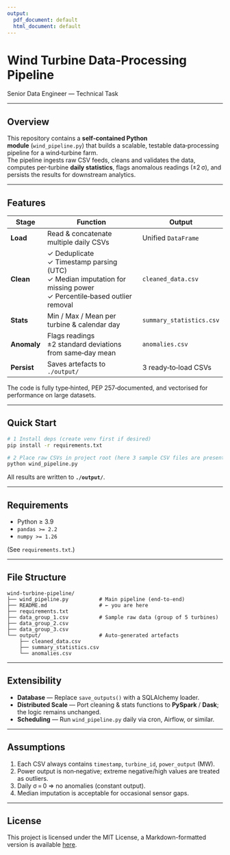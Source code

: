 ```yaml
---
output:
  pdf_document: default
  html_document: default
---
```

# Wind Turbine Data‑Processing Pipeline  
Senior Data Engineer — Technical Task

---

## Overview
This repository contains a **self‑contained Python module** (`wind_pipeline.py`) that builds a
scalable, testable data‑processing pipeline for a wind‑turbine farm.  
The pipeline ingests raw CSV feeds, cleans and validates the data, computes
per‑turbine **daily statistics**, flags anomalous readings (±2 σ), and persists the
results for downstream analytics.

---

## Features
| Stage | Function | Output |
|-------|----------|--------|
| **Load** | Read & concatenate multiple daily CSVs | Unified `DataFrame` |
| **Clean** | ✓ Deduplicate<br>✓ Timestamp parsing (UTC)<br>✓ Median imputation for missing power<br>✓ Percentile‑based outlier removal | `cleaned_data.csv` |
| **Stats** | Min / Max / Mean per turbine & calendar day | `summary_statistics.csv` |
| **Anomaly** | Flags readings ±2 standard deviations from same‑day mean | `anomalies.csv` |
| **Persist** | Saves artefacts to `./output/` | 3 ready‑to‑load CSVs |

The code is fully type‑hinted, PEP 257‑documented, and vectorised for
performance on large datasets.

---

## Quick Start

```bash
# 1 Install deps (create venv first if desired)
pip install -r requirements.txt

# 2 Place raw CSVs in project root (here 3 sample CSV files are present) or adjust paths
python wind_pipeline.py
```

All results are written to **`./output/`**.

---

## Requirements
* Python ≥ 3.9  
* `pandas >= 2.2`  
* `numpy >= 1.26`

(See `requirements.txt`.)

---

## File Structure
```
wind-turbine-pipeline/
├── wind_pipeline.py          # Main pipeline (end‑to‑end)
├── README.md                 # ← you are here
├── requirements.txt
├── data_group_1.csv          # Sample raw data (group of 5 turbines)
├── data_group_2.csv
├── data_group_3.csv
└── output/                   # Auto‑generated artefacts
    ├── cleaned_data.csv
    ├── summary_statistics.csv
    └── anomalies.csv
```

---

## Extensibility
* **Database** — Replace `save_outputs()` with a SQLAlchemy loader.  
* **Distributed Scale** — Port cleaning & stats functions to **PySpark** / **Dask**; the
  logic remains unchanged.  
* **Scheduling** — Run `wind_pipeline.py` daily via cron, Airflow, or similar.

---

## Assumptions
1. Each CSV always contains `timestamp`, `turbine_id`, `power_output` (MW).  
2. Power output is non‑negative; extreme negative/high values are treated as outliers.  
3. Daily σ = 0 ⇒ no anomalies (constant output).  
4. Median imputation is acceptable for occasional sensor gaps.

---

## License

This project is licensed under the MIT License, 
a Markdown-formatted version is available [here](../../LICENSE.md).
